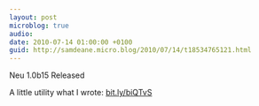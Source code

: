 ```yaml
---
layout: post
microblog: true
audio: 
date: 2010-07-14 01:00:00 +0100
guid: http://samdeane.micro.blog/2010/07/14/t18534765121.html
---
```

Neu 1.0b15 Released

A little utility what I wrote: [bit.ly/biQTvS](http://bit.ly/biQTvS)
